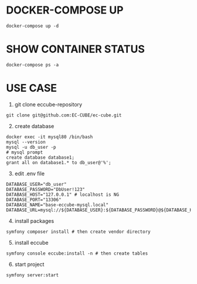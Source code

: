 # DOCKER-COMPOSE UP

```shell
docker-compose up -d
```

# SHOW CONTAINER STATUS

```shell
docker-compose ps -a
```

# USE CASE

1. git clone eccube-repository

```shell
git clone git@github.com:EC-CUBE/ec-cube.git
```

2. create database

```shell
docker exec -it mysql80 /bin/bash
mysql --version
mysql -u db_user -p
# mysql prompt
create database database1;
grant all on database1.* to db_user@'%';
```

3. edit .env file

```env
DATABASE_USER="db_user"
DATABASE_PASSWORD="DbUser!123"
DATABASE_HOST="127.0.0.1" # localhost is NG
DATABASE_PORT="13306"
DATABASE_NAME="base-eccube-mysql.local"
DATABASE_URL=mysql://${DATABASE_USER}:${DATABASE_PASSWORD}@${DATABASE_HOST}:${DATABASE_PORT}/${DATABASE_NAME}
```

4. install packages

```shell
symfony composer install # then create vendor directory
```

5. install eccube

```shell
symfony console eccube:install -n # then create tables
```

6. start project

```shell
symfony server:start
```
